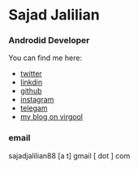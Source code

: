 # Sajad Jalilian

### Androdid Developer

You can find me here:
- [twitter](https://twitter.com/Sajad_Jalilian)
- [linkdin](https://www.linkedin.com/in/sajadjalilian)
- [github](https://github.com/SajadJalilian)
- [instagram](https://www.instagram.com/sajad.jalilian)
- [telegam](https://t.me/sajadjalilian)
- [my blog on virgool](https://virgool.io/@SajadJ)

### email
sajadjalilian88 [a t] gmail [ dot ] com
